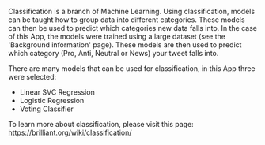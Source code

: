 

Classification is a branch of Machine Learning. Using classification, models can be taught how to group data into different categories. These models can then be used to predict which categories new data falls into. In the case of this App, the models were trained using a large dataset (see the 'Background information' page). These models are then used to predict which category (Pro, Anti, Neutral or News) your tweet falls into. 

There are many models that can be used for classification, in this App three were selected:

- Linear SVC Regression
- Logistic Regression
- Voting Classifier

To learn more about classification, please visit this page: https://brilliant.org/wiki/classification/
